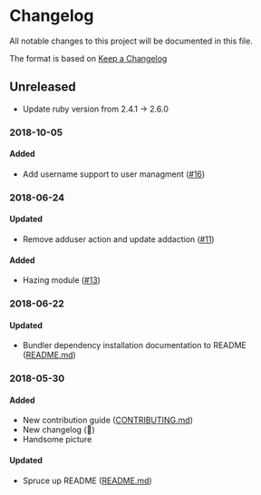 # Changelog
All notable changes to this project will be documented in this file.

The format is based on [Keep a Changelog](http://keepachangelog.com/en/1.0.0/)

## Unreleased
- Update ruby version from 2.4.1 -> 2.6.0

### 2018-10-05
#### Added
 - Add username support to user managment ([#16](https://github.com/laurenball/Steven/pull/16)) 

### 2018-06-24
#### Updated
 - Remove adduser action and update addaction ([#11](https://github.com/laurenball/Steven/pull/11)) 

#### Added
 - Hazing module ([#13](https://github.com/laurenball/Steven/pull/13)) 

### 2018-06-22
#### Updated
 - Bundler dependency installation documentation to README ([README.md](https://github.com/laurenball/Steven/blob/master/README.md))

### 2018-05-30
#### Added
 - New contribution guide ([CONTRIBUTING.md](https://github.com/laurenball/Steven/blob/master/CONTRIBUTING.md))
 - New changelog (:eyes:)
 - Handsome picture

#### Updated
 - Spruce up README ([README.md](https://github.com/laurenball/Steven/blob/master/README.md))

